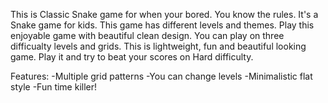 This is Classic Snake game for when your bored.
You know the rules. It's a Snake game for kids.
This game has different levels and themes.
Play this enjoyable game with beautiful clean design. You can play on three difficualty levels and grids.
This is lightweight, fun and beautiful looking game. Play it and try to beat your scores on Hard difficulty.

Features:
-Multiple grid patterns
-You can change levels
-Minimalistic flat style
-Fun time killer!

